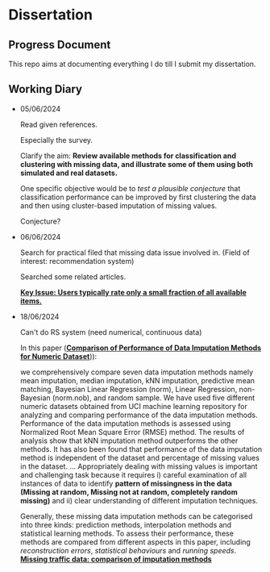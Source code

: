# Dissertation
## Progress Document
This repo aims at documenting everything I do till I submit my dissertation.

## Working Diary

- 05/06/2024
  
  Read given references.
  
  Especially the survey.

  Clarify the aim: **Review available methods for classification and clustering with missing data, and illustrate some of them using both simulated and real datasets.**
  
  One specific objective would be to *test a plausible conjecture* that classification performance can be improved by first clustering the data and then using cluster-based imputation of missing values.

  Conjecture?

- 06/06/2024
  
  Search for practical filed that missing data issue involved in.
  (Field of interest: recommendation system)

  Searched some related articles.

  [**Key Issue: Users typically rate only a small fraction of all available items.**](https://dl.acm.org/doi/abs/10.1145/1835804.1835895)

- 18/06/2024

  Can't do RS system (need numerical, continuous data)

  In this paper ([**Comparison of Performance of Data Imputation Methods for Numeric Dataset**]([https://www.tandfonline.com/doi/full/10.1080/08839514.2019.1637138))):

  we comprehensively compare seven data imputation methods namely   mean imputation, median imputation, kNN imputation, predictive mean matching, Bayesian Linear Regression (norm), Linear Regression, non-Bayesian (norm.nob), and      random sample. We have used five different numeric datasets obtained   from UCI machine learning repository for analyzing and comparing performance of the data imputation methods. Performance of the data imputation methods is 
  assessed using Normalized Root Mean Square Error (RMSE) method. The results of analysis show that kNN imputation method outperforms the other methods. It has also been found that performance of the data imputation method is independent of the dataset and percentage of missing values in the dataset. ... Appropriately dealing with missing values is important and challenging task because it requires i) careful examination of all instances of data to identify **pattern of missingness in the data (Missing at random, Missing not at random, completely random missing)** and ii) clear understanding of different imputation techniques.

  Generally, these missing data imputation methods can be categorised into three kinds: prediction methods, interpolation methods and statistical learning methods.
  To assess their performance, these methods are compared from different aspects in this paper, including *reconstruction errors*, *statistical behaviours* and *running speeds*.
  [**Missing traffic data: comparison of imputation methods**]([https://dl.acm.org/doi/abs/10.1145/1835804.1835895](https://ietresearch.onlinelibrary.wiley.com/doi/full/10.1049/iet-its.2013.0052))

  

  
 
